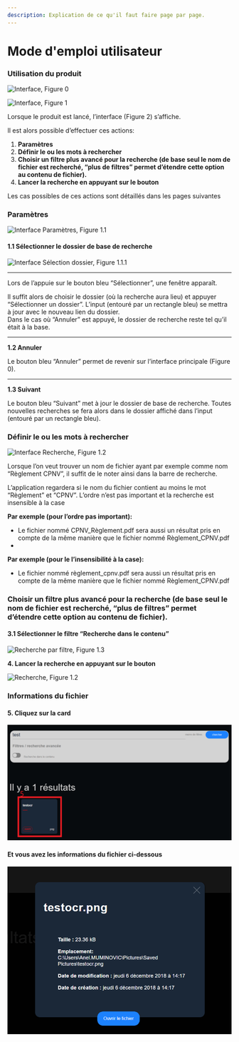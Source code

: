 ```yaml
---
description: Explication de ce qu'il faut faire page par page.
---
```


# Mode d'emploi utilisateur

### **Utilisation du produit**

![Interface, Figure 0](https://lh6.googleusercontent.com/OzppaOgt0C1jNK2Z_jTEW99VPyVr-lJ1eJjBnLcydP0KfcxBkczixsgU8cYmbW2mrQXnQUSdci3_wT6kKwMXdFSsfxz5qBiNTr6lmn7aWqKIqcIUR5PRKu3REAKa79wg1Od_x6WR)

![Interface, Figure 1](https://lh3.googleusercontent.com/00Bn7_lqWVI4TsZ3HSEbG3WVGZHvHvZ0MtgBddP-mlf6-8cbUlR6NbMXQNQnyDg9DdiBRWVMVepDciIe9YW6ABYwYy2zbf-OMqYzBAw4rTes0LXxEKAHwis5FOJzz6N0Xay0yvT0)



Lorsque le produit est lancé, l’interface \(Figure 2\) s’affiche.

Il est alors possible d’effectuer ces actions:  


1. **Paramètres**
2. **Définir le ou les mots à rechercher**
3. **Choisir un filtre plus avancé pour la recherche \(de base seul le nom de fichier est recherché, “plus de filtres” permet d’étendre cette option au contenu de fichier\).**
4. **Lancer la recherche en appuyant sur le bouton**

Les cas possibles de ces actions sont détaillés dans les pages suivantes  




### **Paramètres**

![Interface Param&#xE8;tres, Figure 1.1](https://lh5.googleusercontent.com/kZZtrbz-Jf8WmvO1wISGKFdmPyih5nwFdjeSYhe5koNEPTpMXDwLSo2JvK70zNzr1zqiR-iYG83W6OF1R-0JpVVaCSfVvjPh_ikU68iVCZ3DB38Cg7mYCgumyvELp7AJbGsU0Rsm)

  


#### **1.1 Sélectionner le dossier de base de recherche**

![Interface S&#xE9;lection dossier, Figure 1.1.1](https://lh3.googleusercontent.com/Mho-N8r8bU3i2OsgqgowlXpwMMhU1_gfRlYZp2CedWtw-siltfmxkJeEJ5tOEAd0XYbO_YtsILeQ3fkioZDY0nK_w0dgRzYeB7aQNWzyUWV-u76oELmBe8s55yOLoHkmQhDCsiUT)

 ****

Lors de l’appuie sur le bouton bleu “Sélectionner”, une fenêtre apparaît.

Il suffit alors de choisir  le dossier \(où la recherche aura lieu\) et appuyer “Sélectionner un dossier”. L’input \(entouré par un rectangle bleu\) se mettra à jour avec le nouveau lien du dossier.  
Dans le cas où “Annuler” est appuyé, le dossier de recherche reste tel qu’il était à la base.  
****

**1.2 Annuler**

Le bouton bleu “Annuler” permet de revenir sur l’interface principale \(Figure 0\).  
****

**1.3 Suivant**

Le bouton bleu “Suivant” met à jour le dossier de base de recherche. Toutes nouvelles recherches se fera alors dans le dossier affiché dans l’input \(entouré par un rectangle bleu\).  




### **Définir le ou les mots à rechercher**

![Interface Recherche, Figure 1.2](https://lh5.googleusercontent.com/Rf0U9JKe74LqoWuO9PcsrzYT09siqGebWhf1YBE504uH0LHRsKTkYjhAi2fZsQwwH7oLu8cMPe9dU1MbgpCTHReARqihbwxitbdRRdc_S2a8ZfAIybU3qqpJ5KFaG8GTPaEdYvcZ)



Lorsque l’on veut trouver un nom de fichier ayant par exemple comme nom “Règlement CPNV”, il suffit de le noter ainsi dans la barre de recherche.  


L’application regardera si le nom du fichier contient au moins le mot “Règlement” et “CPNV”. L’ordre n’est pas important et la recherche est insensible à la case  


**Par exemple \(pour l’ordre pas important\):**

* Le fichier nommé CPNV\_Règlement.pdf sera aussi un résultat pris en compte de la même manière que le fichier nommé Règlement\_CPNV.pdf
* 
**Par exemple \(pour le l’insensibilité à la case\):**

* Le fichier nommé règlement\_cpnv.pdf sera aussi un résultat pris en compte de la même manière que le fichier nommé Règlement\_CPNV.pdf



### **Choisir un filtre plus avancé pour la recherche \(de base seul le nom de fichier est recherché, “plus de filtres” permet d’étendre cette option au contenu de fichier\).**

#### **3.1 Sélectionner le filtre “Recherche dans le contenu”**

![Recherche par filtre, Figure 1.3](https://lh5.googleusercontent.com/6EyyfKn3uXspV3QV5WQ_EwOlsF8LHQjHQszX4Y7VMUX9ZTTPF6C-ykD5yw7G_VXItHFXCPYB-olg7eB9Bht0a0EBwiOsVn1xgBOWFtSVFfQyhmJ_3thTSTmzloacnSJhMv3CmJbD)

  


**4. Lancer la recherche en appuyant sur le bouton**

![Recherche, Figure 1.2](https://lh3.googleusercontent.com/2iCqJiZv--PFzzN6nUxTB4zJdR4DhA5irPLhcmo_si0k-ysZZ9uUxtATQaIZiaCNu_Q1bROvFE2LcQ8PTh20fW7GJPYkxFjMvHvftV5nxo3tBBhEtYdFBpYGztJPDwChMPxPgRCU)

###  Informations du fichier

#### 5. Cliquez sur la card

![](.gitbook/assets/metadonnee.png)

#### 

#### Et vous avez les informations du fichier ci-dessous

![](.gitbook/assets/metadonnee_1.png)



